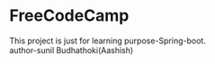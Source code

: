 # FreeCodeCamp
This project is just for learning purpose-Spring-boot.
<br>
author-sunil Budhathoki(Aashish)
